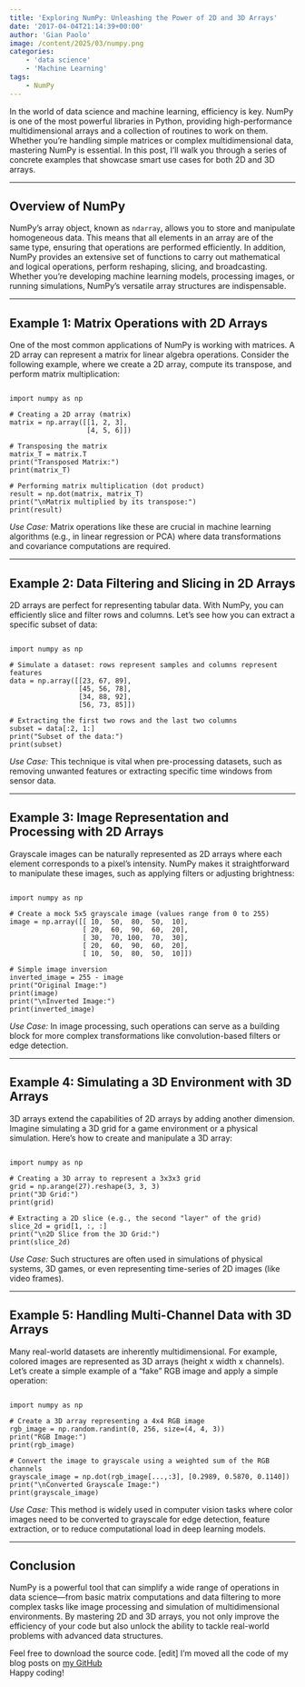 ```yaml
---
title: 'Exploring NumPy: Unleashing the Power of 2D and 3D Arrays'
date: '2017-04-04T21:14:39+00:00'
author: 'Gian Paolo'
image: /content/2025/03/numpy.png
categories:
    - 'data science'
    - 'Machine Learning'
tags:
    - NumPy
---
```


In the world of data science and machine learning, efficiency is key. NumPy is one of the most powerful libraries in Python, providing high-performance multidimensional arrays and a collection of routines to work on them. Whether you’re handling simple matrices or complex multidimensional data, mastering NumPy is essential. In this post, I’ll walk you through a series of concrete examples that showcase smart use cases for both 2D and 3D arrays.

---

## Overview of NumPy

NumPy’s array object, known as `ndarray`, allows you to store and manipulate homogeneous data. This means that all elements in an array are of the same type, ensuring that operations are performed efficiently. In addition, NumPy provides an extensive set of functions to carry out mathematical and logical operations, perform reshaping, slicing, and broadcasting. Whether you’re developing machine learning models, processing images, or running simulations, NumPy’s versatile array structures are indispensable.

---

## Example 1: Matrix Operations with 2D Arrays

One of the most common applications of NumPy is working with matrices. A 2D array can represent a matrix for linear algebra operations. Consider the following example, where we create a 2D array, compute its transpose, and perform matrix multiplication:

```

import numpy as np

# Creating a 2D array (matrix)
matrix = np.array([[1, 2, 3],
                   [4, 5, 6]])

# Transposing the matrix
matrix_T = matrix.T
print("Transposed Matrix:")
print(matrix_T)

# Performing matrix multiplication (dot product)
result = np.dot(matrix, matrix_T)
print("\nMatrix multiplied by its transpose:")
print(result)

```

*Use Case:* Matrix operations like these are crucial in machine learning algorithms (e.g., in linear regression or PCA) where data transformations and covariance computations are required.

---

## Example 2: Data Filtering and Slicing in 2D Arrays

2D arrays are perfect for representing tabular data. With NumPy, you can efficiently slice and filter rows and columns. Let’s see how you can extract a specific subset of data:

```

import numpy as np

# Simulate a dataset: rows represent samples and columns represent features
data = np.array([[23, 67, 89],
                 [45, 56, 78],
                 [34, 88, 92],
                 [56, 73, 85]])

# Extracting the first two rows and the last two columns
subset = data[:2, 1:]
print("Subset of the data:")
print(subset)

```

*Use Case:* This technique is vital when pre-processing datasets, such as removing unwanted features or extracting specific time windows from sensor data.

---

## Example 3: Image Representation and Processing with 2D Arrays

Grayscale images can be naturally represented as 2D arrays where each element corresponds to a pixel’s intensity. NumPy makes it straightforward to manipulate these images, such as applying filters or adjusting brightness:

```

import numpy as np

# Create a mock 5x5 grayscale image (values range from 0 to 255)
image = np.array([[ 10,  50,  80,  50,  10],
                  [ 20,  60,  90,  60,  20],
                  [ 30,  70, 100,  70,  30],
                  [ 20,  60,  90,  60,  20],
                  [ 10,  50,  80,  50,  10]])

# Simple image inversion
inverted_image = 255 - image
print("Original Image:")
print(image)
print("\nInverted Image:")
print(inverted_image)
```

*Use Case:* In image processing, such operations can serve as a building block for more complex transformations like convolution-based filters or edge detection.

---

## Example 4: Simulating a 3D Environment with 3D Arrays

3D arrays extend the capabilities of 2D arrays by adding another dimension. Imagine simulating a 3D grid for a game environment or a physical simulation. Here’s how to create and manipulate a 3D array:

```

import numpy as np

# Creating a 3D array to represent a 3x3x3 grid
grid = np.arange(27).reshape(3, 3, 3)
print("3D Grid:")
print(grid)

# Extracting a 2D slice (e.g., the second "layer" of the grid)
slice_2d = grid[1, :, :]
print("\n2D Slice from the 3D Grid:")
print(slice_2d)
```

*Use Case:* Such structures are often used in simulations of physical systems, 3D games, or even representing time-series of 2D images (like video frames).

---

## Example 5: Handling Multi-Channel Data with 3D Arrays

Many real-world datasets are inherently multidimensional. For example, colored images are represented as 3D arrays (height x width x channels). Let’s create a simple example of a “fake” RGB image and apply a simple operation:

```

import numpy as np

# Create a 3D array representing a 4x4 RGB image
rgb_image = np.random.randint(0, 256, size=(4, 4, 3))
print("RGB Image:")
print(rgb_image)

# Convert the image to grayscale using a weighted sum of the RGB channels
grayscale_image = np.dot(rgb_image[...,:3], [0.2989, 0.5870, 0.1140])
print("\nConverted Grayscale Image:")
print(grayscale_image)
```

*Use Case:* This method is widely used in computer vision tasks where color images need to be converted to grayscale for edge detection, feature extraction, or to reduce computational load in deep learning models.

---

## Conclusion

NumPy is a powerful tool that can simplify a wide range of operations in data science—from basic matrix computations and data filtering to more complex tasks like image processing and simulation of multidimensional environments. By mastering 2D and 3D arrays, you not only improve the efficiency of your code but also unlock the ability to tackle real-world problems with advanced data structures.

Feel free to download the source code. \[edit\] I’m moved all the code of my blog posts on [my GitHub](https://github.com/gsantopaolo/ML)  
Happy coding!

